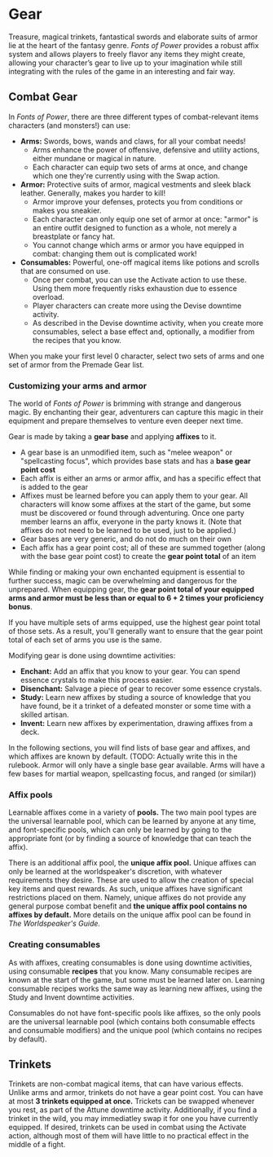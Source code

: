 # Gear

Treasure, magical trinkets, fantastical swords and elaborate suits of armor lie at the heart of the fantasy genre. *Fonts of Power* provides a robust affix system and allows players to freely flavor any items they might create, allowing your character’s gear to live up to your imagination while still integrating with the rules of the game in an interesting and fair way.

## Combat Gear

In *Fonts of Power*, there are three different types of combat-relevant items characters (and monsters!) can use:

- **Arms:** Swords, bows, wands and claws, for all your combat needs!
  - Arms enhance the power of offensive, defensive and utility actions, either mundane or magical in nature.
  - Each character can equip two sets of arms at once, and change which one they're currently using with the Swap action.
- **Armor:** Protective suits of armor, magical vestments and sleek black leather. Generally, makes you harder to kill!
  - Armor improve your defenses, protects you from conditions or makes you sneakier.
  - Each character can only equip one set of armor at once: "armor" is an entire outfit designed to function as a whole, not merely a breastplate or fancy hat.
  - You cannot change which arms or armor you have equipped in combat: changing them out is complicated work!
- **Consumables:** Powerful, one-off magical items like potions and scrolls that are consumed on use.
  - Once per combat, you can use the Activate action to use these. Using them more frequently risks exhaustion due to essence overload.
  - Player characters can create more using the Devise downtime activity.
  - As described in the Devise downtime activity, when you create more consumables, select a base effect and, optionally, a modifier from the recipes that you know.

When you make your first level 0 character, select two sets of arms and one set of armor from the Premade Gear list.

### Customizing your arms and armor

The world of *Fonts of Power* is brimming with strange and dangerous magic.
By enchanting their gear, adventurers can capture this magic in their equipment and prepare themselves to venture even deeper next time.

Gear is made by taking a **gear base** and applying **affixes** to it.

- A gear base is an unmodified item, such as "melee weapon" or "spellcasting focus", which provides base stats and has a **base gear point cost**
- Each affix is either an arms or armor affix, and has a specific effect that is added to the gear
- Affixes must be learned before you can apply them to your gear. All characters will know some affixes at the start of the game, but some must be discovered or found through adventuring. Once one party member learns an affix, everyone in the party knows it. (Note that affixes do not need to be learned to be used, just to be applied.)
- Gear bases are very generic, and do not do much on their own
- Each affix has a gear point cost; all of these are summed together (along with the base gear point cost) to create the **gear point total** of an item

While finding or making your own enchanted equipment is essential to further success, magic can be overwhelming and dangerous for the unprepared.
When equipping gear, the **gear point total of your equipped arms and armor must be less than or equal to 6 + 2 times your proficiency bonus**.

If you have multiple sets of arms equipped, use the highest gear point total of those sets.
As a result, you'll generally want to ensure that the gear point total of each set of arms you use is the same.

Modifying gear is done using downtime activities:

- **Enchant:** Add an affix that you know to your gear. You can spend essence crystals to make this process easier.
- **Disenchant:** Salvage a piece of gear to recover some essence crystals.
- **Study:** Learn new affixes by studing a source of knowledge that you have found, be it a trinket of a defeated monster or some time with a skilled artisan.
- **Invent:** Learn new affixes by experimentation, drawing affixes from a deck.

In the following sections, you will find lists of base gear and affixes, and which affixes are known by default.
(TODO: Actually write this in the rulebook. Armor will only have a single base gear available. Arms will have a few bases for martial weapon, spellcasting focus, and ranged (or similar))

### Affix pools

Learnable affixes come in a variety of **pools.**
The two main pool types are the universal learnable pool, which can be learned by anyone at any time, and font-specific pools, which can only be learned by going to the appropriate font (or by finding a source of knowledge that can teach the affix).

There is an additional affix pool, the **unique affix pool.**
Unique affixes can only be learned at the worldspeaker's discretion, with whatever requirements they desire.
These are used to allow the creation of special key items and quest rewards.
As such, unique affixes have significant restrictions placed on them.
Namely, unique affixes do not provide any general purpose combat benefit and **the unique affix pool contains no affixes by default.**
More details on the unique affix pool can be found in *The Worldspeaker's Guide.*

### Creating consumables

As with affixes, creating consumables is done using downtime activities, using consumable **recipes** that you know.
Many consumable recipes are known at the start of the game, but some must be learned later on.
Learning consumable recipes works the same way as learning new affixes, using the Study and Invent downtime activities.

Consumables do not have font-specific pools like affixes, so the only pools are the universal learnable pool (which contains both consumable effects and consumable modifiers) and the unique pool (which contains no recipes by default).

## Trinkets

Trinkets are non-combat magical items, that can have various effects.
Unlike arms and armor, trinkets do not have a gear point cost.
You can have at most **3 trinkets equipped at once.**
Trickets can be swapped whenever you rest, as part of the Attune downtime activity.
Additionally, if you find a trinket in the wild, you may immediatley swap it for one you have currently equipped.
If desired, trinkets can be used in combat using the Activate action, although most of them will have little to no practical effect in the middle of a fight.
